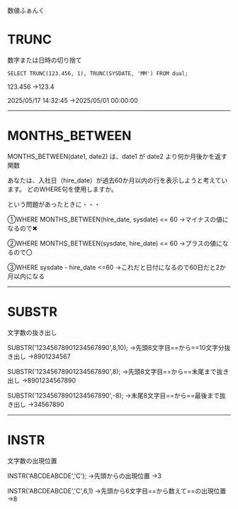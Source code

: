 数値ふぁんく


# TRUNC

数字または日時の切り捨て

`SELECT TRUNC(123.456, 1), TRUNC(SYSDATE, 'MM') FROM dual;`

123.456
→123.4

2025/05/17 14:32:45
→2025/05/01 00:00:00

---
# MONTHS_BETWEEN

MONTHS_BETWEEN(date1, date2) は、date1 が date2 より何か月後かを返す関数

あなたは、入社日（hire_date）が過去60か月以内の行を表示しようと考えています。 
どのWHERE句を使用しますか。

という問題があったときに・・・

①WHERE MONTHS_BETWEEN(hire_date, sysdate) <= 60
→マイナスの値になるので✖

②WHERE MONTHS_BETWEEN(sysdate, hire_date) <= 60
→プラスの値になるので〇

③WHERE sysdate - hire_date <=60
→これだと日付になるので60日だと2か月以内になる

---
# SUBSTR

文字数の抜き出し

SUBSTR('12345678901234567890',8,10);
→先頭8文字目==から==10文字分抜き出し
→8901234567

SUBSTR('12345678901234567890',8);
→先頭8文字目==から==末尾まで抜き出し
→8901234567890

SUBSTR('12345678901234567890',-8);
→末尾8文字目==から==最後まで抜き出し
→34567890

---
# INSTR

文字数の出現位置

INSTR('ABCDEABCDE','C');
→先頭からの出現位置
→3

INSTR('ABCDEABCDE','C',6,1)
→先頭から6文字目==から数えて==の出現位置
→8